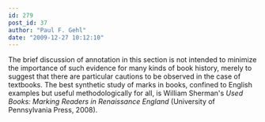 ```yaml
---
id: 279
post_id: 37
author: "Paul F. Gehl"
date: "2009-12-27 10:12:10"
---
```

The brief discussion of annotation in this section is not intended to minimize the importance of such evidence for many kinds of book history, merely to suggest that there are particular cautions to be observed in the case of textbooks. The best synthetic study of marks in books, confined to English examples but useful methodologically for all, is William Sherman's *Used Books: Marking Readers in Renaissance England* (University of Pennsylvania Press, 2008).
